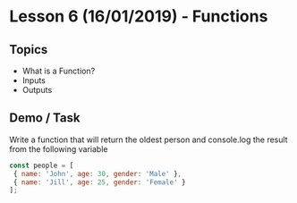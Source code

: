 # Lesson 6 (16/01/2019) - Functions

## Topics

- What is a Function?
- Inputs
- Outputs


## Demo / Task

Write a function that will return the oldest person and console.log the result from the following variable

```js
const people = [
 { name: 'John', age: 30, gender: 'Male' },
 { name: 'Jill', age: 25, gender: 'Female' }
];
```

